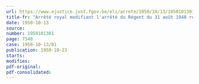 ```yaml
---
url: https://www.ejustice.just.fgov.be/eli/arrete/1950/10/13/1950101301/justel
title-fr: "Arrêté royal modifiant l'arrêté du Régent du 31 août 1948 réglant l'octroi d'une indemnité aux membres des cabinets des gouverneurs de province"
date: 1950-10-13
source:
number: 1950101301
page: 7548
case: 1950-10-13/01
publication: 1950-10-23
starts:
modifies:
pdf-original:
pdf-consolidated:
---
```


